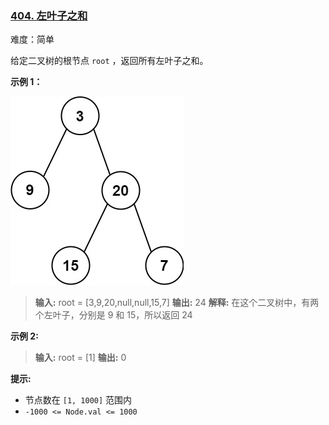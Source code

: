 ### [404. 左叶子之和](https://leetcode.cn/problems/sum-of-left-leaves/)

难度：简单

给定二叉树的根节点 `root` ，返回所有左叶子之和。

**示例 1：**

![](./assets/img/Question0404_01.jpg)

> **输入:** root = [3,9,20,null,null,15,7] 
> **输出:** 24 
> **解释:** 在这个二叉树中，有两个左叶子，分别是 9 和 15，所以返回 24

**示例 2:**

> **输入:** root = [1]
> **输出:** 0

**提示:**

- 节点数在 `[1, 1000]` 范围内
- `-1000 <= Node.val <= 1000`
